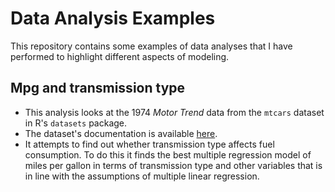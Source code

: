 Data Analysis Examples
==========

This repository contains some examples of data analyses that I have performed  to highlight different aspects of modeling.

## Mpg and transmission type
- This analysis looks at the 1974 *Motor Trend* data from the `mtcars` dataset in R's `datasets` package.
- The dataset's documentation is available [here](https://stat.ethz.ch/R-manual/R-devel/library/datasets/html/mtcars.html).
- It attempts to find out whether transmission type affects fuel consumption. To do this it finds the best multiple regression model of miles per gallon in terms of transmission type and other variables that is in line with the assumptions of multiple linear regression.
